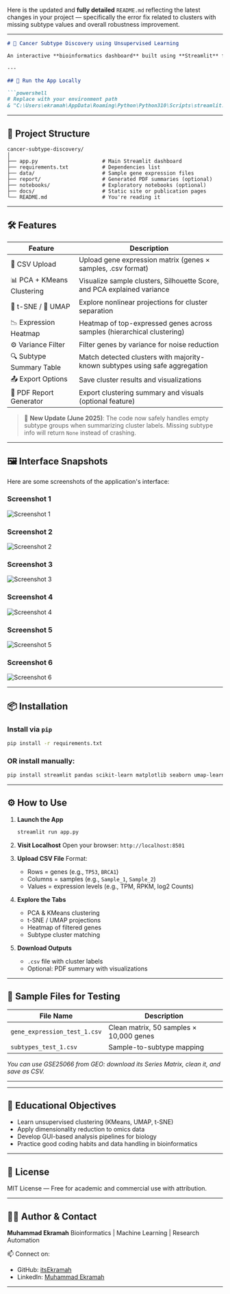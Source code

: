 Here is the updated and **fully detailed** `README.md` reflecting the latest changes in your project — specifically the error fix related to clusters with missing subtype values and overall robustness improvement.

---

````markdown
# 🧬 Cancer Subtype Discovery using Unsupervised Learning

An interactive **bioinformatics dashboard** built using **Streamlit** for discovering cancer subtypes via unsupervised machine learning on gene expression data. It supports visualization, clustering, and statistical summarization, making it ideal for **transcriptomics research**, **educational use**, and **portfolio demonstration**.

---

## 🚀 Run the App Locally

```powershell
# Replace with your environment path
& "C:\Users\ekramah\AppData\Roaming\Python\Python310\Scripts\streamlit.exe" run "F:\cancer-subtype-discovery\cancer-subtype-discovery\app.py"
````

---

## 📁 Project Structure

```
cancer-subtype-discovery/
│
├── app.py                     # Main Streamlit dashboard
├── requirements.txt           # Dependencies list
├── data/                      # Sample gene expression files
├── report/                    # Generated PDF summaries (optional)
├── notebooks/                 # Exploratory notebooks (optional)
├── docs/                      # Static site or publication pages
└── README.md                  # You're reading it
```

---

## 🛠️ Features

| Feature                    | Description                                                                 |
| -------------------------- | --------------------------------------------------------------------------- |
| 📁 CSV Upload              | Upload gene expression matrix (genes × samples, .csv format)                |
| 📊 PCA + KMeans Clustering | Visualize sample clusters, Silhouette Score, and PCA explained variance     |
| 🔁 t-SNE / 🔀 UMAP         | Explore nonlinear projections for cluster separation                        |
| 📉 Expression Heatmap      | Heatmap of top-expressed genes across samples (hierarchical clustering)     |
| ⚙️ Variance Filter         | Filter genes by variance for noise reduction                                |
| 🔍 Subtype Summary Table   | Match detected clusters with majority-known subtypes using safe aggregation |
| 📤 Export Options          | Save cluster results and visualizations                                     |
| 🧾 PDF Report Generator    | Export clustering summary and visuals (optional feature)                    |

> 🧠 **New Update (June 2025)**: The code now safely handles empty subtype groups when summarizing cluster labels. Missing subtype info will return `None` instead of crashing.

---

## 🖼️ Interface Snapshots

Here are some screenshots of the application's interface:

### Screenshot 1
![Screenshot 1](https://github.com/itsEkramah/cancer-subtype-discovery/raw/main/interface%20images/Screenshot%201.png)

### Screenshot 2
![Screenshot 2](https://github.com/itsEkramah/cancer-subtype-discovery/raw/main/interface%20images/Screenshot%202025-06-07%20040123.png)

### Screenshot 3
![Screenshot 3](https://github.com/itsEkramah/cancer-subtype-discovery/raw/main/interface%20images/Screenshot%202025-06-07%20040513.png)

### Screenshot 4
![Screenshot 4](https://github.com/itsEkramah/cancer-subtype-discovery/raw/main/interface%20images/Screenshot%205.png)

### Screenshot 5
![Screenshot 5](https://github.com/itsEkramah/cancer-subtype-discovery/raw/main/interface%20images/Screenshot%206.png)

### Screenshot 6
![Screenshot 6](https://github.com/itsEkramah/cancer-subtype-discovery/raw/main/interface%20images/Screenshot%207.png)

---

## 📦 Installation

### Install via `pip`

```bash
pip install -r requirements.txt
```

### OR install manually:

```bash
pip install streamlit pandas scikit-learn matplotlib seaborn umap-learn
```

---

## ⚙️ How to Use

1. **Launch the App**

   ```bash
   streamlit run app.py
   ```

2. **Visit Localhost**
   Open your browser: `http://localhost:8501`

3. **Upload CSV File**
   Format:

   * Rows = genes (e.g., `TP53`, `BRCA1`)
   * Columns = samples (e.g., `Sample_1`, `Sample_2`)
   * Values = expression levels (e.g., TPM, RPKM, log2 Counts)

4. **Explore the Tabs**

   * PCA & KMeans clustering
   * t-SNE / UMAP projections
   * Heatmap of filtered genes
   * Subtype cluster matching

5. **Download Outputs**

   * `.csv` file with cluster labels
   * Optional: PDF summary with visualizations

---

## 🧪 Sample Files for Testing

| File Name                    | Description                             |
| ---------------------------- | --------------------------------------- |
| `gene_expression_test_1.csv` | Clean matrix, 50 samples × 10,000 genes |
| `subtypes_test_1.csv`        | Sample-to-subtype mapping               |

*You can use GSE25066 from GEO: download its Series Matrix, clean it, and save as CSV.*

---
---

## 🎯 Educational Objectives

* Learn unsupervised clustering (KMeans, UMAP, t-SNE)
* Apply dimensionality reduction to omics data
* Develop GUI-based analysis pipelines for biology
* Practice good coding habits and data handling in bioinformatics

---

## 📜 License

MIT License — Free for academic and commercial use with attribution.

---

## 👨‍💻 Author & Contact

**Muhammad Ekramah**
Bioinformatics | Machine Learning | Research Automation

📫 Connect on:

* GitHub: [itsEkramah](https://github.com/itsEkramah)
* LinkedIn: [Muhammad Ekramah](https://linkedin.com/in/itsEkramah)

---

```
